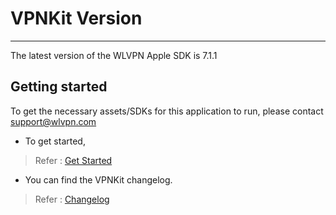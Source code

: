 # VPNKit Version
------
The latest version of the WLVPN Apple SDK is 7.1.1

## Getting started

To get the necessary assets/SDKs for this application to run, please contact support@wlvpn.com

- To get started, 

> Refer : [Get Started](https://github.com/wlvpn/ConsumerVPN-macOS/blob/main/SDK/Documentation/Get%20Started.md)


- You can find the VPNKit changelog.

> Refer : [Changelog](https://github.com/wlvpn/ConsumerVPN-macOS/blob/main/SDK/Documentation/Changelog.md)
